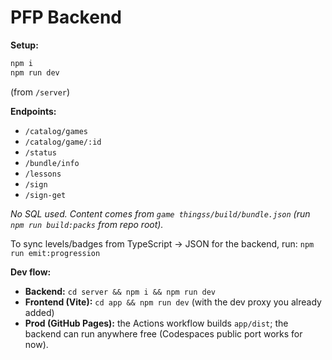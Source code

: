 # PFP Backend

**Setup:**
```bash
npm i
npm run dev
```
(from `/server`)

**Endpoints:**
- `/catalog/games`
- `/catalog/game/:id`
- `/status`
- `/bundle/info`
- `/lessons`
- `/sign`
- `/sign-get`

_No SQL used. Content comes from `game thingss/build/bundle.json` (run `npm run build:packs` from repo root)._

To sync levels/badges from TypeScript → JSON for the backend, run:
`npm run emit:progression`

**Dev flow:**
- **Backend:** `cd server && npm i && npm run dev`
- **Frontend (Vite):** `cd app && npm run dev` (with the dev proxy you already added)
- **Prod (GitHub Pages):** the Actions workflow builds `app/dist`; the backend can run anywhere free (Codespaces public port works for now).
